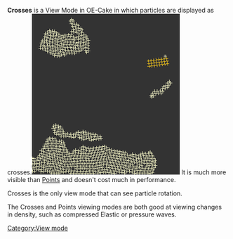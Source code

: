 **Crosses** is a View Mode in OE-Cake in which particles are displayed as crosses.![Jet reacting with mochi on crosses.](/images/Crosses.png "Jet reacting with mochi on crosses.") It is much more visible than [Points](/Points.md) and doesn't cost much in performance.

Crosses is the only view mode that can see particle rotation.

The Crosses and Points viewing modes are both good at viewing changes in density, such as compressed Elastic or pressure waves.

[Category:View mode](/Category_View%20mode.md "Category:View mode")
